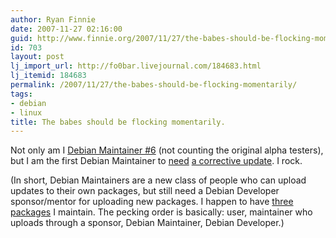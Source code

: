 ```yaml
---
author: Ryan Finnie
date: 2007-11-27 02:16:00
guid: http://www.finnie.org/2007/11/27/the-babes-should-be-flocking-momentarily/
id: 703
layout: post
lj_import_url: http://fo0bar.livejournal.com/184683.html
lj_itemid: 184683
permalink: /2007/11/27/the-babes-should-be-flocking-momentarily/
tags:
- debian
- linux
title: The babes should be flocking momentarily.
---
```

Not only am I [Debian Maintainer #6](http://git.debian.org/?p=d-m/debian-maintainers.git;a=shortlog;h=1.2) (not counting the original alpha testers), but I am the first Debian Maintainer to [need](http://bugs.debian.org/cgi-bin/bugreport.cgi?bug=453075) [a corrective update](http://git.debian.org/?p=d-m/debian-maintainers.git;a=blobdiff;f=debian-maintainers/index;h=fd735d99f31b1c2ece6c944ac3d96b580bce9937;hp=5923c633120ec06567772250c4dcf2666d23c51a;hb=54dc241927311fc8b5325f247c2769b589c860e4;hpb=1f2a3704a342bfc0b1a6cada34902e5b80edb147). I rock.

(In short, Debian Maintainers are a new class of people who can upload updates to their own packages, but still need a Debian Developer sponsor/mentor for uploading new packages. I happen to have [three packages](http://qa.debian.org/developer.php?login=ryan@finnie.org) I maintain. The pecking order is basically: user, maintainer who uploads through a sponsor, Debian Maintainer, Debian Developer.)
